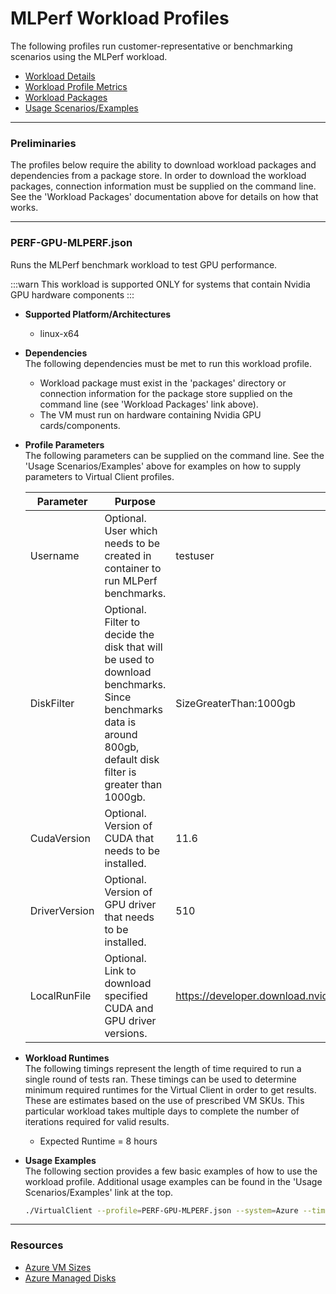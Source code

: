 ﻿# MLPerf Workload Profiles
The following profiles run customer-representative or benchmarking scenarios using the MLPerf workload.

* [Workload Details](./MLPerf.md)  
* [Workload Profile Metrics](./MLPerfMetrics.md)
* [Workload Packages](./DependencyPackages.md)
* [Usage Scenarios/Examples](./UsageScenarios.md)

-----------------------------------------------------------------------

### Preliminaries
The profiles below require the ability to download workload packages and dependencies from a package store. In order to download the workload packages, connection information 
must be supplied on the command line. See the 'Workload Packages' documentation above for details on how that works.

-----------------------------------------------------------------------

### PERF-GPU-MLPERF.json
Runs the MLPerf benchmark workload to test GPU performance. 

:::warn
This workload is supported ONLY for systems that contain Nvidia GPU hardware components
:::

* **Supported Platform/Architectures**
  * linux-x64



* **Dependencies**  
  The following dependencies must be met to run this workload profile.

  * Workload package must exist in the 'packages' directory or connection information for the package store supplied on the command line (see 'Workload Packages' link above).
  * The VM must run on hardware containing Nvidia GPU cards/components.

* **Profile Parameters**  
  The following parameters can be supplied on the command line. See the 'Usage Scenarios/Examples' above for examples on how to supply parameters to 
  Virtual Client profiles.

  | Parameter             | Purpose | Default Value |
  |-----------------------|---------|---------------|
  | Username     | Optional. User which needs to be created in container to run MLPerf benchmarks. | testuser  |
  | DiskFilter     | Optional. Filter to decide the disk that will be used to download benchmarks. Since benchmarks data is around 800gb, default disk filter is greater than 1000gb. | SizeGreaterThan:1000gb  |
  | CudaVersion     | Optional. Version of CUDA that needs to be installed. | 11.6  |
  | DriverVersion     | Optional. Version of GPU driver that needs to be installed. | 510  |
  | LocalRunFile     | Optional. Link to download specified CUDA and GPU driver versions. | https://developer.download.nvidia.com/compute/cuda/11.6.0/local_installers/cuda_11.6.0_510.39.01_linux.run  |


* **Workload Runtimes**  
  The following timings represent the length of time required to run a single round of tests ran. These timings can be used to determine
  minimum required runtimes for the Virtual Client in order to get results. These are estimates based on the use of prescribed VM SKUs. This
  particular workload takes multiple days to complete the number of iterations required for valid results.

  * Expected Runtime = 8 hours

* **Usage Examples**  
  The following section provides a few basic examples of how to use the workload profile. Additional usage examples can be found in the
  'Usage Scenarios/Examples' link at the top.


  ```bash
  ./VirtualClient --profile=PERF-GPU-MLPERF.json --system=Azure --timeout=1440
  ```

-----------------------------------------------------------------------


### Resources
* [Azure VM Sizes](https://docs.microsoft.com/en-us/azure/virtual-machines/sizes)
* [Azure Managed Disks](https://azure.microsoft.com/en-us/pricing/details/managed-disks/)